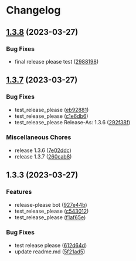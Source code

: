 # Changelog

## [1.3.8](https://github.com/Franklalalala/AutoSteper/compare/v1.3.7...v1.3.8) (2023-03-27)


### Bug Fixes

* final release please test ([2988198](https://github.com/Franklalalala/AutoSteper/commit/2988198e597c6398ac9e96e6f3db28cd7a0cd47a))

## [1.3.7](https://github.com/Franklalalala/AutoSteper/compare/v1.0.0...v1.3.7) (2023-03-27)


### Bug Fixes

* test_release_please ([eb92881](https://github.com/Franklalalala/AutoSteper/commit/eb9288115301ef10649a6700c6caa3cc867ec560))
* test_release_please ([c1e6db6](https://github.com/Franklalalala/AutoSteper/commit/c1e6db663cd0c0b6bd716f8276afa8cc93f64930))
* test_release_please Release-As: 1.3.6 ([292f38f](https://github.com/Franklalalala/AutoSteper/commit/292f38fff335a2387869233772cafcd089c0ed14))


### Miscellaneous Chores

* release 1.3.6 ([7e02ddc](https://github.com/Franklalalala/AutoSteper/commit/7e02ddcb1d408795e9d95129c71ecf760cf6ea2f))
* release 1.3.7 ([260cab8](https://github.com/Franklalalala/AutoSteper/commit/260cab8566f4b0a081fb14d16c2231faa34008e1))

## 1.3.3 (2023-03-27)


### Features

* release-please bot ([927e44b](https://github.com/Franklalalala/AutoSteper/commit/927e44bdb43136b71369c185e8b56f0fde48f421))
* test_release_please ([c543012](https://github.com/Franklalalala/AutoSteper/commit/c5430124ac8efb2cedab2b4a113084b18d95e1d7))
* test_release_please ([f1af65e](https://github.com/Franklalalala/AutoSteper/commit/f1af65ee8463ab81fcbe8f20c126eb377683652a))


### Bug Fixes

* test release please ([612d64d](https://github.com/Franklalalala/AutoSteper/commit/612d64d777e8fbec24c9b2f04f2185aa0e604657))
* update readme.md ([5f21ad5](https://github.com/Franklalalala/AutoSteper/commit/5f21ad5f6f44c11b3a5fc83d4deea22e5d0ad6a1))
